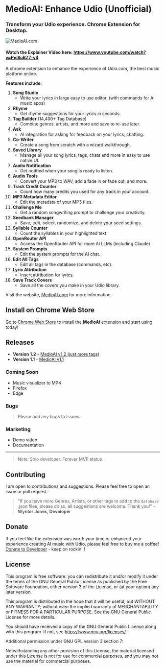 # MedioAI: Enhance Udio (Unofficial)

### Transform your Udio experience. Chrome Extension for Desktop.

![MedioAI.com](https://github.com/WynterJones/MedioAI-for-Udio/blob/main/app/images/banner.png)

#### Watch the Explainer Video here: https://www.youtube.com/watch?v=Pei8oBZ7-v4

A chrome extension to enhance the experience of Udio.com, the best music platform online.

**Features include:**

1. **Song Studio**
   - Write your lyrics in large easy to use editor. (with commands for AI music apps)
2. **Rhyme**
   - Get rhyme suggestions for your lyrics in seconds.
3. **Tag Builder** (14,400+ Tag Database)
   - Combine genres, artists, and more and save to re-use later.
4. **Ask**
   - AI integration for asking for feedback on your lyrics, chatting.
5. **Co-Writer**
   - Create a song from scratch with a wizard walkthrough.
6. **Saved Library**
   - Manage all your song lyrics, tags, chats and more in easy to use native UI.
7. **Audio Notification**
   - Get notified when your song is ready to listen.
8. **Audio Tools**
   - Convert your MP3 to WAV, add a fade in or fade out, and more.
9. **Track Credit Counter**
   - Count how many credits you used for any track in your account.
10. **MP3 Metadata Editor**
    - Edit the metadata of your MP3 files.
11. **Challenge Me**
    - Get a random songwriting prompt to challenge your creativity.
12. **Seedbank Manager**
    - Save, edit, select, randomize, and delete your seed settings.
13. **Syllable Counter**
    - Count the syllables in your highlighted text.
14. **OpenRouter API**
    - Access the OpenRouter API for more AI LLMs (including Claude)
15. **System Prompts**
    - Edit the system prompts for the AI chat.
16. **Edit All Tags**
    - Edit all tags in the database (commands, etc).
17. **Lyric Attribution**
    - Insert attribution for lyrics.
18. **Save Track Covers**
    - Save all the covers you make in your Udio library.

Visit the website, [MedioAI.com](https://www.medioai.com) for more information.

## Install on Chrome Web Store

Go to [Chrome Web Store](https://chromewebstore.google.com/detail/me-dio/gkajdljokjallnlfkibjoiolndccinoi) to install the **MedioAI** extension and start using today!

## Releases

- **Version 1.2** - [MedioAI v1.2 (just more tags)](https://github.com/WynterJones/MedioAI-for-Udio/releases/tag/v1.2)
- **Version 1.1** - [MedioAI v1.1](https://github.com/WynterJones/MedioAI-for-Udio/releases/tag/v1.1)

### Coming Soon

- Music visualizer to MP4
- Firefox
- Edge

### Bugs

> Please add any bugs to Issues.

### Marketing

- Demo video
- Documentation

---

> Note: Solo developer. Forever MVP status.

## Contributing

I am open to contributions and suggestions. Please feel free to open an issue or pull request.

> "If you have more Genres, Artists, or other tags to add to the `database` .json files, please do so, all suggestions are welcome. Thank you!" - **Wynter Jones, Developer**

## Donate

If you feel like the extension was worth your time or enhanced your experience creating AI music with Udio, please feel free to buy me a coffee! [Donate to Developer](https://buymeacoffee.com/wyntera) - keep on rockin' !

## License

This program is free software: you can redistribute it and/or modify
it under the terms of the GNU General Public License as published by
the Free Software Foundation, either version 3 of the License, or
(at your option) any later version.

This program is distributed in the hope that it will be useful,
but WITHOUT ANY WARRANTY; without even the implied warranty of
MERCHANTABILITY or FITNESS FOR A PARTICULAR PURPOSE. See the
GNU General Public License for more details.

You should have received a copy of the GNU General Public License
along with this program. If not, see <https://www.gnu.org/licenses/>.

Additional permission under GNU GPL version 3 section 7:

Notwithstanding any other provision of this License, the material
licensed under this License is not for use for commercial purposes,
and you may not use the material for commercial purposes.
